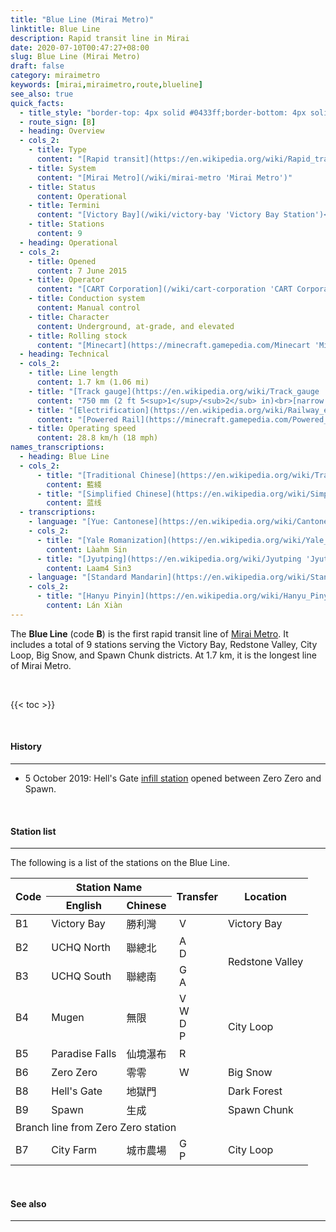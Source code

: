 ```yaml
---
title: "Blue Line (Mirai Metro)"
linktitle: Blue Line
description: Rapid transit line in Mirai
date: 2020-07-10T00:47:27+08:00
slug: Blue Line (Mirai Metro)
draft: false
category: miraimetro
keywords: [mirai,miraimetro,route,blueline]
see_also: true
quick_facts:
  - title_style: "border-top: 4px solid #0433ff;border-bottom: 4px solid #0433ff;padding:2px 0;"
  - route_sign: [B]
  - heading: Overview
  - cols_2:
    - title: Type
      content: "[Rapid transit](https://en.wikipedia.org/wiki/Rapid_transit 'Rapid transit')"
    - title: System
      content: "[Mirai Metro](/wiki/mirai-metro 'Mirai Metro')"
    - title: Status
      content: Operational
    - title: Termini
      content: "[Victory Bay](/wiki/victory-bay 'Victory Bay Station')<br>[Spawn](/wiki/spawn 'Spawn Station')"
    - title: Stations
      content: 9
  - heading: Operational
  - cols_2:
    - title: Opened
      content: 7 June 2015
    - title: Operator
      content: "[CART Corporation](/wiki/cart-corporation 'CART Corporation')"
    - title: Conduction system
      content: Manual control
    - title: Character
      content: Underground, at-grade, and elevated
    - title: Rolling stock
      content: "[Minecart](https://minecraft.gamepedia.com/Minecart 'Minecart')<br>(Blue [Concrete](https://minecraft.gamepedia.com/Concrete 'Concrete'))"
  - heading: Technical
  - cols_2:
    - title: Line length
      content: 1.7 km (1.06 mi)
    - title: "[Track gauge](https://en.wikipedia.org/wiki/Track_gauge 'Track gauge')"
      content: "750 mm (2 ft ​5<sup>1</sup>/<sub>2</sub> in)<br>[narrow gauge](https://en.wikipedia.org/wiki/Narrow-gauge_railway 'Narrow-gauge railway')"
    - title: "[Electrification](https://en.wikipedia.org/wiki/Railway_electrification_system 'Railway electrification system')"
      content: "[Powered Rail](https://minecraft.gamepedia.com/Powered_Rail 'Powered Rail')"
    - title: Operating speed
      content: 28.8 km/h (18 mph)
names_transcriptions:
  - heading: Blue Line
  - cols_2:
      - title: "[Traditional Chinese](https://en.wikipedia.org/wiki/Traditional_Chinese_characters 'Traditional Chinese characters')"
        content: 藍綫
      - title: "[Simplified Chinese](https://en.wikipedia.org/wiki/Simplified_Chinese_characters 'Simplified Chinese characters')"
        content: 蓝线
  - transcriptions:
    - language: "[Yue: Cantonese](https://en.wikipedia.org/wiki/Cantonese 'Cantonese')"
    - cols_2:
      - title: "[Yale Romanization](https://en.wikipedia.org/wiki/Yale_romanization_of_Cantonese 'Yale romanization of Cantonese')"
        content: Làahm Sin
      - title: "[Jyutping](https://en.wikipedia.org/wiki/Jyutping 'Jyutping')"
        content: Laam4 Sin3
    - language: "[Standard Mandarin](https://en.wikipedia.org/wiki/Standard_Chinese 'Standard Chinese')"
    - cols_2:
      - title: "[Hanyu Pinyin](https://en.wikipedia.org/wiki/Hanyu_Pinyin 'Pinyin')"
        content: Lán Xiàn
---
```


The **Blue Line** (code **B**) is the first rapid transit line of [Mirai Metro](/wiki/mirai-metro "Mirai Metro"). It includes a total of 9 stations serving the Victory Bay, Redstone Valley, City Loop, Big Snow, and Spawn Chunk districts. At 1.7 km, it is the longest line of Mirai Metro.

<br>

{{< toc >}}

<br>

#### History

---

- 5 October 2019: Hell's Gate [infill station](https://en.wikipedia.org/wiki/Infill_station "Infill station") opened between Zero Zero and Spawn.

<br>

#### Station list

---

The following is a list of the stations on the Blue Line.

<div class="table-responsive">
  <table class="table table-sm table-bordered table-700 text-center">
    <thead class="thead-light">
      <tr>
        <th rowspan="2" class="align-middle">Code</th>
        <th colspan="2">Station Name</th>
        <th rowspan="2" class="align-middle">Transfer</th>
        <th rowspan="2" class="align-middle">Location</th>
      </tr>
      <tr>
        <th>English</th>
        <th>Chinese</th>
      </tr>
    </thead>
    <tbody>
      <tr>
        <td>
          <span class="station-code station-code-sm station-code-bl rounded-circle">B1</span>
        </td>
        <td>Victory Bay</td>
        <td>勝利灣</td>
        <td>
          <div class="route-sign-sm victoryline">&nbsp;V&nbsp;</div>
        </td>
        <td>Victory Bay</td>
      </tr>
      <tr>
        <td>
          <span class="station-code station-code-sm station-code-bl rounded-circle">B2</span>
        </td>
        <td>UCHQ North</td>
        <td>聯總北</td>
        <td>
          <div class="route-sign-sm airportcomposite">&nbsp;A&nbsp;</div>
          <div class="route-sign-sm diamondline">&nbsp;D&nbsp;</div>
        </td>
        <td rowspan="2">Redstone Valley</td>
      </tr>
      <tr>
        <td>
          <span class="station-code station-code-sm station-code-bl rounded-circle">B3</span>
        </td>
        <td>UCHQ South</td>
        <td>聯總南</td>
        <td>
          <div class="route-sign-sm greenline">&nbsp;G&nbsp;</div>
          <div class="route-sign-sm airportline">&nbsp;A&nbsp;</div>
        </td>
      </tr>
      <tr>
        <td>
          <span class="station-code station-code-sm station-code-bl rounded-circle">B4</span>
        </td>
        <td>Mugen</td>
        <td>無限</td>
        <td>
          <div class="route-sign-sm victoryline">&nbsp;V&nbsp;</div>
          <div class="route-sign-sm waterfallline">&nbsp;W&nbsp;</div>
          <div class="route-sign-sm diamondline">&nbsp;D&nbsp;</div>
          <div class="route-sign-sm pandaexpress">&nbsp;P&nbsp;</div>
        </td>
        <td rowspan="2">City Loop</td>
      </tr>
      <tr>
        <td>
          <span class="station-code station-code-sm station-code-bl rounded-circle">B5</span>
        </td>
        <td>Paradise Falls</td>
        <td>仙境瀑布</td>
        <td>
          <div class="route-sign-sm redline">&nbsp;R&nbsp;</div>
        </td>
      </tr>
      <tr>
        <td>
          <span class="station-code station-code-sm station-code-bl rounded-circle">B6</span>
        </td>
        <td>Zero Zero</td>
        <td>零零</td>
        <td>
          <div class="route-sign-sm waterfallline">&nbsp;W&nbsp;</div>
        </td>
        <td>Big Snow</td>
      </tr>
      <tr>
        <td>
          <span class="station-code station-code-sm station-code-bl rounded-circle">B8</span>
        </td>
        <td>Hell's Gate</td>
        <td>地獄門</td>
        <td></td>
        <td>Dark Forest</td>
      </tr>
      <tr>
        <td>
          <span class="station-code station-code-sm station-code-bl rounded-circle">B9</span>
        </td>
        <td>Spawn</td>
        <td>生成</td>
        <td></td>
        <td>Spawn Chunk</td>
      </tr>
      <tr>
        <td colspan="5" class="font-weight-bold">
          Branch line from Zero Zero station
        </td>
      </tr>
      <tr>
        <td>
          <span class="station-code station-code-sm station-code-bl rounded-circle">B7</span>
        </td>
        <td>City Farm</td>
        <td>城市農場</td>
        <td>
          <div class="route-sign-sm greenline">&nbsp;G&nbsp;</div>
          <div class="route-sign-sm pandaexpress">&nbsp;P&nbsp;</div>
        </td>
        <td>City Loop</td>
      </tr>
    </tbody>
  </table>
</div>

<br>

#### See also

---
